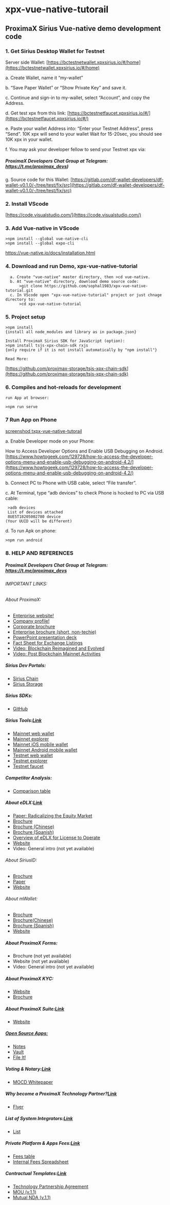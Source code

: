 # xpx-vue-native-tutorail

## ProximaX Sirius Vue-native demo development code

### 1. Get Sirius Desktop Wallet for Testnet

  Server side Wallet: [https://bctestnetwallet.xpxsirius.io/#/home](https://bctestnetwallet.xpxsirius.io/#/home)

  a. Create Wallet, name it “my-wallet”

  b. “Save Paper Wallet” or “Show Private Key” and save it.
  
  c. Continue and sign-in to my-wallet, select “Account”, and copy the Address.
  
  d. Get test xpx from this link: [https://bctestnetfaucet.xpxsirius.io/#/](https://bctestnetfaucet.xpxsirius.io/#/)
  
  e. Paste your wallet Address into: “Enter your Testnet Address”, press “Send”. 10K xpx will send to your wallet
  Wait for 15-20sec, you should see 10K xpx in your wallet.
  
  f. You may ask your developer fellow to send your Testnet xpx via:
  ##### ProximaX Developers Chat Group at Telegram:  https://t.me/proximax_devs)
  
  g. Source code for this Wallet:
  [https://gitlab.com/df-wallet-developers/df-wallet-v0.1.0/-/tree/test/fix/src](https://gitlab.com/df-wallet-developers/df-wallet-v0.1.0/-/tree/test/fix/src) 
  
### 2. Install VScode 

  [https://code.visualstudio.com/](https://code.visualstudio.com/)

### 3. Add Vue-native in VScode
```
>npm install --global vue-native-cli
>npm install --global expo-cli
```
https://vue-native.io/docs/installation.html

### 4. Download and run Demo, xpx-vue-native-tutorial
```
  a. Create "vue-native" master directory, then >cd vue-native.
  b. At "vue-native" directory, download demo source code: 
      >git clone https://github.com/sophal1983/xpx-vue-native-tutorial.git
  c. In VScode open "xpx-vue-native-tutorial" project or just chnage directory to: 
      >cd xpx-vue-native-tutorial 
```

### 5. Project setup
```
>npm install
{install all node_modules and library as in package.json}

Install ProximaX Sirius SDK for JavaScript (option):
>npm install tsjs-xpx-chain-sdk rxjs
{only require if it is not install automatically by "npm install"}

Read More:
```

[https://github.com/proximax-storage/tsjs-xpx-chain-sdk](https://github.com/proximax-storage/tsjs-xpx-chain-sdk)

### 6. Compiles and hot-reloads for development
```
run App at browser:

>npm run serve

```
### 7 Run App on Phone
[screenshod txpx-vue-native-tutorail](https://photos.app.goo.gl/isgS3LB7VvNBrxNF7)

a. Enable Developer mode on your Phone:

How to Access Developer Options and Enable USB Debugging on Android. [https://www.howtogeek.com/129728/how-to-access-the-developer-options-menu-and-enable-usb-debugging-on-android-4.2/](https://www.howtogeek.com/129728/how-to-access-the-developer-options-menu-and-enable-usb-debugging-on-android-4.2/)

b. Connect PC to Phone with USB cable, select “File transfer”.  

c. At Terminal, type “adb devices” to check Phone is hocked to PC via USB cable:

```
 >adb devices
 List of devices attached
 8UE5T18205002780 device 
(Your UUID will be different)
```

d. To run Apk on phone: 
```
>npm run android
```

### 8. HELP AND REFERENCES

##### ProximaX Developers Chat Group at Telegram:  https://t.me/proximax_devs

###### IMPORTANT LINKS:

###### About ProximaX:
   - [Enterprise website!](https://www.proximax.io/)
   - [Company profile!](https://www.proximax.ltd/)
   - [Corporate brochure](https://suite-app.proximax.io/s/edDrecHDwszEDWm)
   - [Enterprise brochure (short, non-techie)](https://suite-app.proximax.io/s/4CZ7gr7R3qHHmMx)
   - [PowerPoint presentation deck](https://suite-app.proximax.io/s/4CZ7gr7R3qHHmMx)
   - [Fact Sheet for Exchange Listings](https://suite-app.proximax.io/s/Bt8HEJPXqj5KKL5)
   - [Video: Blockchain Reimagined and Evolved ](https://suite-app.proximax.io/s/rEcRSGY8rosAKwk)
   - [Video: Post Blockchain Mainnet Activities](https://youtu.be/2ZqeFpGfqSE)

##### Sirius Dev Portals:
  - [Sirius Chain](https://bcdocs.xpxsirius.io/)
  - [Sirius Storage](https://storagedocs.xpxsirius.io/)

##### Sirius SDKs:
- [GitHub](https://github.com/proximax-storage)

##### Sirius Tools:[Link](https://github.com/proximax-storage)
- [Mainnet web wallet](https://wallet.xpxsirius.io/)
- [Mainnet explorer](http://explorer.xpxsirius.io/)
- [Mainnet iOS mobile wallet](https://apps.apple.com/us/app/proximax-sirius-wallet/id1475020250)
- [Mainnet Android mobile wallet](https://play.google.com/store/apps/details?id=io.proximax.siriuschainwallet)
- [Testnet web wallet](http://bctestnetwallet.xpxsirius.io/)
- [Testnet explorer](http://bctestnetexplorer.xpxsirius.io/)
- [Testnet faucet](https://bctestnetfaucet.xpxsirius.io/) 
 
##### Competitor Analysis:
- [Comparison table](https://suite-app.proximax.io/s/AYFYJ78KnHzwkKi)

##### About eDLX:[Link](https://suite-app.proximax.io/s/AYFYJ78KnHzwkKi)
- [Paper: Radicalizing the Equity Market](http://bit.ly/2P8xT4z)
- [Brochure](https://suite-app.proximax.io/s/zcS5kH87XQGxtWC)
- [Brochure (Chinese)](https://suite-app.proximax.io/s/NjgBPAfi6HT4nNj)
- [Brochure (Spanish)](https://suite-app.proximax.io/s/6jEHnjyKEA8xNnB)
- [Overview of eDLX for License to Operate](https://suite-app.proximax.io/s/3TqBTftJymXyCgm)
- [Website](https://www.proximax.ltd/solutions/edlx)
- Video: General intro (not yet available)

###### About SiriusID:
- [Brochure](https://suite-app.proximax.io/s/jzKJDBCSKdmgK25)
- [Paper](https://suite-app.proximax.io/s/CWssi8J66RAwx3e)
- [Website](https://www.proximax.ltd/solutions/siriusid)

###### About mWallet:
- [Brochure](https://suite-app.proximax.io/s/G7AZt36iHda56zD)
- [Brochure(Chinese)](https://suite-app.proximax.io/s/7XRrf8dB2mtek2o)
- [Brochure (Spanish)](https://suite-app.proximax.io/s/9XpBdagXwmLX2Zd)
- [Website](https://www.proximax.ltd/solutions/mwallet) 

##### About ProximaX Forms:
- Brochure (not yet available)
- Website (not yet available)
- Video: General intro (not yet available)

##### About ProximaX KYC:
- [Website](https://kyc.proximax.io/)
- [Brochure](https://suite-app.proximax.io/s/oiGjyKnfLQGftN3)

##### About ProximaX Suite:[Link](https://suite-app.proximax.io/s/oiGjyKnfLQGftN3)
- [Website](https://suite.proximax.io/)

##### [Open Source Apps:](https://suite.proximax.io/)
- [Notes](https://github.com/proximax-storage/notes)
- [Vault](https://github.com/proximax-storage/vault)
- [File It!](https://github.com/proximax-storage/file-it)

##### Voting & Notary:[Link](https://github.com/proximax-storage/file-it)
- [MOCD Whitepaper](https://suite-app.proximax.io/s/tTci9XFqgbAq3sQ)

##### Why become a ProximaX Technology Partner?[Link](https://suite-app.proximax.io/s/tTci9XFqgbAq3sQ)
- [Flyer](https://suite-app.proximax.io/s/5F6Sj7NsZEA7MNc)

##### List of System Integrators:[Link](https://suite-app.proximax.io/s/5F6Sj7NsZEA7MNc)
- [List](https://suite-app.proximax.io/s/89FsdKjf4Yp73BF)

##### Private Platform & Apps Fees:[Link](https://suite-app.proximax.io/s/89FsdKjf4Yp73BF)
- [Fees table](https://suite-app.proximax.io/s/Qa3WQDibFf3pBN6)
- [Internal Fees Spreadsheet](https://t.me/c/1495989157/1672)

##### Contractual Templates:[Link](https://t.me/c/1495989157/1672)
- [Technology Partnership Agreement](v.1.3 (https://suite-app.proximax.io/s/GR4oQ2cZEasNmTH))
- [MOU (v.1.1)](https://suite-app.proximax.io/s/XGBQ9j4W4RKPA5f)
- [Mutual NDA (v.1.1)](https://suite-app.proximax.io/s/abnjPtB2pFM99Jp)

  
